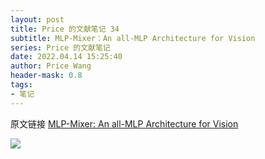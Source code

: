 ```yaml
---
layout: post
title: Price 的文献笔记 34
subtitle: MLP-Mixer：An all-MLP Architecture for Vision
series: Price 的文献笔记
date: 2022.04.14 15:25:40
author: Price Wang
header-mask: 0.8
tags:
- 笔记
---
```


原文链接 [MLP-Mixer: An all-MLP Architecture for Vision](https://arxiv.org/abs/2105.01601)

<img class="post_img" src="{{ site.baseurl }}/img/post/{{ page.series }}/{{ page.title }}.png">

